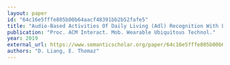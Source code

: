 ```yaml
---
layout: paper
id: "64c16e5fffe805b00b64aacf48391bb2b52fafe5"
title: "Audio-Based Activities Of Daily Living (Adl) Recognition With Large-Scale Acoustic Embeddings From Online Videos"
publication: "Proc. ACM Interact. Mob. Wearable Ubiquitous Technol."
year: 2019
external_url: https://www.semanticscholar.org/paper/64c16e5fffe805b00b64aacf48391bb2b52fafe5
authors: "D. Liang, E. Thomaz"
---
```

